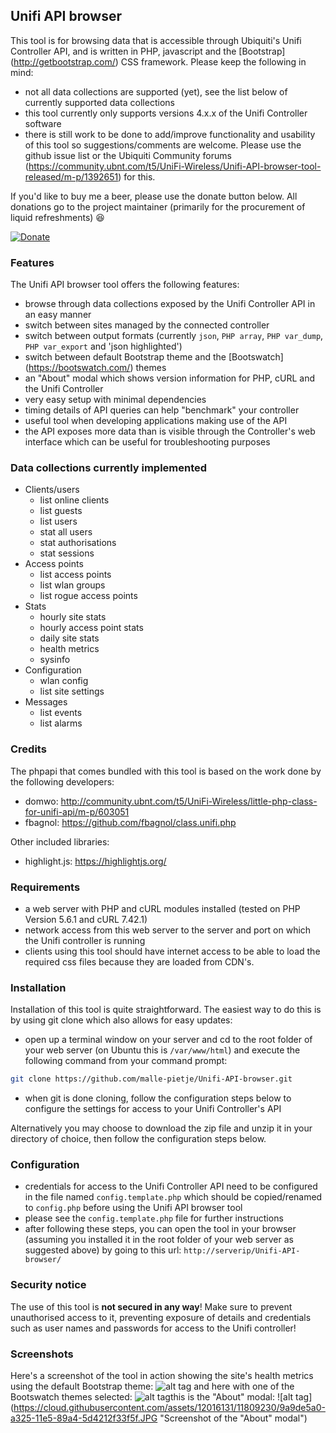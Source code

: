 ## Unifi API browser
This tool is for browsing data that is accessible through Ubiquiti's Unifi Controller API, and is written in PHP, javascript and the  [Bootstrap] (http://getbootstrap.com/) CSS framework. Please keep the following in mind:
- not all data collections are supported (yet), see the list below of currently supported data collections
- this tool currently only supports versions 4.x.x of the Unifi Controller software
- there is still work to be done to add/improve functionality and usability of this tool so suggestions/comments are welcome. Please use the github issue list or the Ubiquiti Community forums (https://community.ubnt.com/t5/UniFi-Wireless/Unifi-API-browser-tool-released/m-p/1392651) for this.

If you'd like to buy me a beer, please use the donate button below. All donations go to the project maintainer (primarily for the procurement of liquid refreshments) :satisfied:

[![Donate](https://www.paypalobjects.com/en_GB/i/btn/btn_donate_LG.gif)](https://www.paypal.com/cgi-bin/webscr?cmd=_s-xclick&hosted_button_id=M7TVNVX3Z44VN)

### Features
The Unifi API browser tool offers the following features:
- browse through data collections exposed by the Unifi Controller API in an easy manner
- switch between sites managed by the connected controller
- switch between output formats (currently `json`, `PHP array`, `PHP var_dump`, `PHP var_export` and 'json highlighted')
- switch between default Bootstrap theme and the [Bootswatch] (https://bootswatch.com/) themes
- an "About" modal which shows version information for PHP, cURL and the Unifi Controller
- very easy setup with minimal dependencies
- timing details of API queries can help "benchmark" your controller
- useful tool when developing applications making use of the API
- the API exposes more data than is visible through the Controller's web interface which can be useful for troubleshooting purposes

### Data collections currently implemented
- Clients/users
  - list online clients
  - list guests
  - list users
  - stat all users
  - stat authorisations
  - stat sessions
- Access points
  - list access points
  - list wlan groups
  - list rogue access points
- Stats
  - hourly site stats
  - hourly access point stats
  - daily site stats
  - health metrics
  - sysinfo
- Configuration
  - wlan config
  - list site settings
- Messages
  - list events
  - list alarms

### Credits
The phpapi that comes bundled with this tool is based on the work done by the following developers:
- domwo: http://community.ubnt.com/t5/UniFi-Wireless/little-php-class-for-unifi-api/m-p/603051
- fbagnol: https://github.com/fbagnol/class.unifi.php

Other included libraries:
- highlight.js: https://highlightjs.org/

### Requirements
- a web server with PHP and cURL modules installed (tested on PHP Version 5.6.1 and cURL 7.42.1)
- network access from this web server to the server and port on which the Unifi controller is running
- clients using this tool should have internet access to be able to load the required css files because they are loaded from CDN's.

### Installation
Installation of this tool is quite straightforward. The easiest way to do this is by using git clone which also allows for easy updates:
- open up a terminal window on your server and cd to the root folder of your web server (on Ubuntu this is `/var/www/html`) and execute the following command from your command prompt:
```bash
git clone https://github.com/malle-pietje/Unifi-API-browser.git
```
- when git is done cloning, follow the configuration steps below to configure the settings for access to your Unifi Controller's API

Alternatively you may choose to download the zip file and unzip it in your directory of choice, then follow the configuration steps below.

### Configuration
- credentials for access to the Unifi Controller API need to be configured in the file named `config.template.php` which should be copied/renamed to `config.php` before using the Unifi API browser tool
- please see the `config.template.php` file for further instructions
- after following these steps, you can open the tool in your browser (assuming you installed it in the root folder of your web server as suggested above) by going to this url: `http://serverip/Unifi-API-browser/`

### Security notice
The use of this tool is **not secured in any way**! Make sure to prevent unauthorised access to it, preventing exposure of details and credentials such as user names and passwords for access to the Unifi controller!

### Screenshots
Here's a screenshot of the tool in action showing the site's health metrics using the default Bootstrap theme:
![alt tag](https://cloud.githubusercontent.com/assets/12016131/11180432/0b24f5c0-8c5b-11e5-939e-6bfeb4f98cfb.JPG "Sample screenshot")
and here with one of the Bootswatch themes selected:
![alt tag](https://cloud.githubusercontent.com/assets/12016131/11180362/80deccba-8c5a-11e5-9c83-9dacc572bc52.JPG "Sample screenshot with theme selected")this is the "About" modal:
![alt tag](https://cloud.githubusercontent.com/assets/12016131/11809230/9a9de5a0-a325-11e5-89a4-5d4212f33f5f.JPG "Screenshot of the "About" modal")
